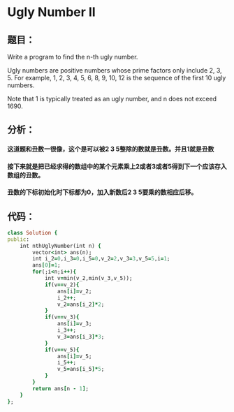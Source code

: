 # Ugly Number II
## 题目：
Write a program to find the n-th ugly number.

Ugly numbers are positive numbers whose prime factors only include 2, 3, 5. For example, 1, 2, 3, 4, 5, 6, 8, 9, 10, 12 is the sequence of the first 10 ugly numbers.

Note that 1 is typically treated as an ugly number, and n does not exceed 1690.

## 分析：
#### 这道题和丑数一很像，这个是可以被2 3 5整除的数就是丑数。并且1就是丑数<br>
#### 接下来就是把已经求得的数组中的某个元素乘上2或者3或者5得到下一个应该存入数组的丑数。<br>
#### 丑数的下标初始化时下标都为0，加入新数后2 3 5要乘的数相应后移。<br>

## 代码：
```ruby
class Solution {
public:
    int nthUglyNumber(int n) {
        vector<int> ans(n);
        int i_2=0,i_3=0,i_5=0,v_2=2,v_3=3,v_5=5,i=1;
        ans[0]=1;
        for(;i<n;i++){
            int v=min(v_2,min(v_3,v_5));
            if(v==v_2){
                ans[i]=v_2;
                i_2++;
                v_2=ans[i_2]*2;
            }
            if(v==v_3){
                ans[i]=v_3;
                i_3++;
                v_3=ans[i_3]*3;
            }
            if(v==v_5){
                ans[i]=v_5;
                i_5++;
                v_5=ans[i_5]*5;
            }
        }
        return ans[n - 1];
    }
};
